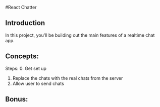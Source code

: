 #React Chatter

## Introduction
In this project, you'll be building out the main features of a realtime chat app.


Concepts:
-

Steps:
0. Get set up
1. Replace the chats with the real chats from the server
2. Allow user to send chats


Bonus:
- 